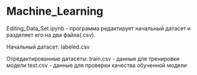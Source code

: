 # Machine_Learning

Editing_Data_Set.ipynb - программа редактирует начальный датасет и разделяет его на два файла(.csv).

Начальный датасет:
labeled.csv

Отредактированные датасеты:
train.csv - данные для тренировки модели
test.csv  - данные для проверки качества обученной модели
